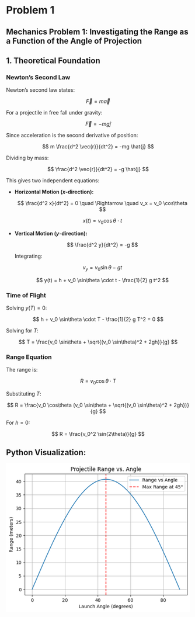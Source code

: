 # Problem 1

## **Mechanics Problem 1: Investigating the Range as a Function of the Angle of Projection**

## **1. Theoretical Foundation**

### **Newton’s Second Law**
Newton’s second law states:

$$
\vec{F} = m \vec{a}
$$

For a projectile in free fall under gravity:

$$
\vec{F} = -mg \hat{j}
$$

Since acceleration is the second derivative of position:

$$
m \frac{d^2 \vec{r}}{dt^2} = -mg \hat{j}
$$

Dividing by mass:

$$
\frac{d^2 \vec{r}}{dt^2} = -g \hat{j}
$$

This gives two independent equations:

- **Horizontal Motion ($x$-direction):**
  
  $$
  \frac{d^2 x}{dt^2} = 0 \quad \Rightarrow \quad v_x = v_0 \cos\theta
  $$

  $$
  x(t) = v_0 \cos\theta \cdot t
  $$

- **Vertical Motion ($y$-direction):**
  
  $$
  \frac{d^2 y}{dt^2} = -g
  $$

  Integrating:

  $$
  v_y = v_0 \sin\theta - gt
  $$

  $$ 
  y(t) = h + v_0 \sin\theta \cdot t - \frac{1}{2} g t^2
  $$

### **Time of Flight**
Solving $y(T) = 0$:

$$
h + v_0 \sin\theta \cdot T - \frac{1}{2} g T^2 = 0
$$

Solving for $T$:

$$
T = \frac{v_0 \sin\theta + \sqrt{(v_0 \sin\theta)^2 + 2gh}}{g}
$$

### **Range Equation**
The range is:

$$
R = v_0 \cos\theta \cdot T
$$

Substituting $T$:

$$
R = \frac{v_0 \cos\theta (v_0 \sin\theta + \sqrt{(v_0 \sin\theta)^2 + 2gh})}{g}
$$

For $h = 0$:

$$
R = \frac{v_0^2 \sin(2\theta)}{g}
$$

## Python Visualization:

![alt text](image.png)
